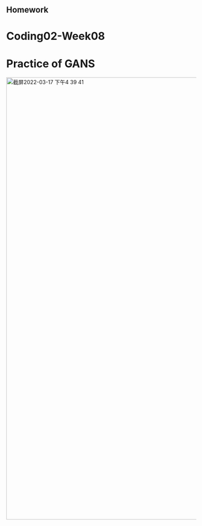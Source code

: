 ## Homework
# Coding02-Week08
# Practice of GANS
<img width="1169" alt="截屏2022-03-17 下午4 39 41" src="https://user-images.githubusercontent.com/92034503/158850566-daf2534e-430d-48e0-9f46-791c79f30073.png">
